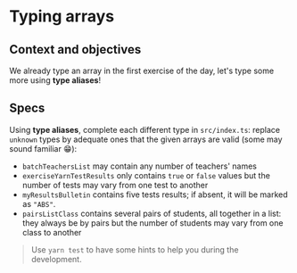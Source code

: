 # Typing arrays

## Context and objectives

We already type an array in the first exercise of the day, let's type some more using **type aliases**!

## Specs

Using **type aliases**, complete each different type in `src/index.ts`: replace `unknown` types by adequate ones that the given arrays are valid (some may sound familiar 😁):

  - `batchTeachersList` may contain any number of teachers' names
  - `exerciseYarnTestResults` only contains `true` or `false` values but the number of tests may vary from one test to another
  - `myResultsBulletin` contains five tests results; if absent, it will be marked as `"ABS"`.
  - `pairsListClass` contains several pairs of students, all together in a list: they always be by pairs but the number of students may vary from one class to another

> Use `yarn test` to have some hints to help you during the development.
